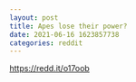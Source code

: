 ```yaml
--- 
layout: post 
title: Apes lose their power? 
date: 2021-06-16 1623857738 
categories: reddit 
--- 
```

https://redd.it/o17oob